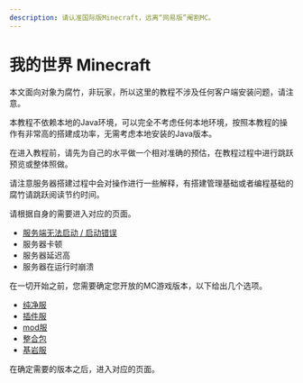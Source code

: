 ```yaml
---
description: 请认准国际版Minecraft，远离“网易版”阉割MC。
---
```


# 我的世界 Minecraft

本文面向对象为腐竹，非玩家，所以这里的教程不涉及任何客户端安装问题，请注意。

本教程不依赖本地的Java环境，可以完全不考虑任何本地环境，按照本教程的操作有非常高的搭建成功率，无需考虑本地安装的Java版本。

在进入教程前，请先为自己的水平做一个相对准确的预估，在教程过程中进行跳跃预览或整体照做。

请注意服务器搭建过程中会对操作进行一些解释，有搭建管理基础或者编程基础的腐竹请跳跃阅读节约时间。

请根据自身的需要进入对应的页面。

* [服务端无法启动 / 启动错误](kai-fu-xiang-guan-zheng-he/fu-wu-duan-beng-kui-hui-fu-yu-tiao-you/qi-dong-beng-kui.md)
* 服务器卡顿
* 服务器延迟高
* 服务器在运行时崩溃

在一切开始之前，您需要确定您开放的MC游戏版本，以下给出几个选项。

* [纯净服](kai-fu-xiang-guan-zheng-he/chun-jing-fu.md)&#x20;
* [插件服](kai-fu-xiang-guan-zheng-he/cha-jian-fu.md)
* [mod服](kai-fu-xiang-guan-zheng-he/mod-fu.md)
* [整合包](kai-fu-xiang-guan-zheng-he/zheng-he-bao.md)
* [基岩服](kai-fu-xiang-guan-zheng-he/ji-yan-fu.md)

在确定需要的版本之后，进入对应的页面。


